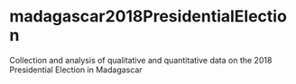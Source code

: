 # madagascar2018PresidentialElection
Collection and analysis of qualitative and quantitative data on the 2018 Presidential Election in Madagascar
